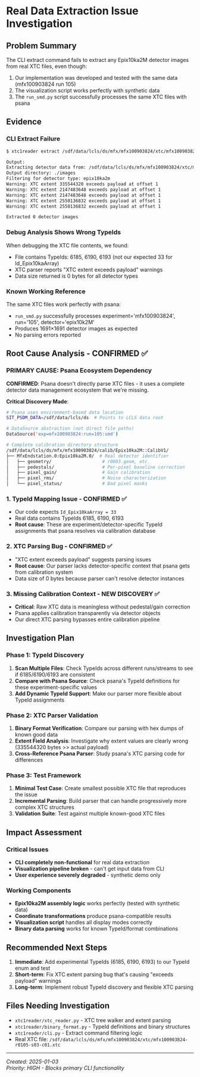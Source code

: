 # Real Data Extraction Issue Investigation

## Problem Summary

The CLI extract command fails to extract any Epix10ka2M detector images from real XTC files, even though:
1. Our implementation was developed and tested with the same data (mfx100903824 run 105)
2. The visualization script works perfectly with synthetic data
3. The `run_smd.py` script successfully processes the same XTC files with psana

## Evidence

### CLI Extract Failure
```bash
$ xtc1reader extract /sdf/data/lcls/ds/mfx/mfx100903824/xtc/mfx100903824-r0105-s03-c01.xtc --detector epix10ka2m --output-dir ./images --max-events 5

Output:
Extracting detector data from: /sdf/data/lcls/ds/mfx/mfx100903824/xtc/mfx100903824-r0105-s03-c01.xtc
Output directory: ./images  
Filtering for detector type: epix10ka2m
Warning: XTC extent 335544320 exceeds payload at offset 1
Warning: XTC extent 2147483648 exceeds payload at offset 1
Warning: XTC extent 2147483648 exceeds payload at offset 1
Warning: XTC extent 2550136832 exceeds payload at offset 1
Warning: XTC extent 2550136832 exceeds payload at offset 1

Extracted 0 detector images
```

### Debug Analysis Shows Wrong TypeIds
When debugging the XTC file contents, we found:
- File contains TypeIds: 6185, 6190, 6193 (not our expected 33 for Id_Epix10kaArray)
- XTC parser reports "XTC extent exceeds payload" warnings
- Data size returned is 0 bytes for all detector types

### Known Working Reference
The same XTC files work perfectly with psana:
- `run_smd.py` successfully processes experiment='mfx100903824', run='105', detector='epix10k2M'
- Produces 1691×1691 detector images as expected
- No parsing errors reported

## Root Cause Analysis - CONFIRMED ✅

### **PRIMARY CAUSE: Psana Ecosystem Dependency**

**CONFIRMED**: Psana doesn't directly parse XTC files - it uses a complete detector data management ecosystem that we're missing.

**Critical Discovery Made**: 
```bash
# Psana uses environment-based data location
SIT_PSDM_DATA=/sdf/data/lcls/ds  # Points to LCLS data root

# DataSource abstraction (not direct file paths)
DataSource('exp=mfx100903824:run=105:smd')

# Complete calibration directory structure
/sdf/data/lcls/ds/mfx/mfx100903824/calib/Epix10ka2M::CalibV1/
├── MfxEndstation.0:Epix10ka2M.0/  # Real detector identifier
│   ├── geometry/                   # r0003.geom, etc.
│   ├── pedestals/                  # Per-pixel baseline correction
│   ├── pixel_gain/                 # Gain calibration  
│   ├── pixel_rms/                  # Noise characterization
│   └── pixel_status/               # Bad pixel masks
```

### 1. TypeId Mapping Issue - **CONFIRMED ✅**
- Our code expects `Id_Epix10kaArray = 33`
- Real data contains TypeIds 6185, 6190, 6193  
- **Root cause**: These are experiment/detector-specific TypeId assignments that psana resolves via calibration database

### 2. XTC Parsing Bug - **CONFIRMED ✅** 
- "XTC extent exceeds payload" suggests parsing issues
- **Root cause**: Our parser lacks detector-specific context that psana gets from calibration system
- Data size of 0 bytes because parser can't resolve detector instances

### 3. Missing Calibration Context - **NEW DISCOVERY ✅**
- **Critical**: Raw XTC data is meaningless without pedestal/gain correction
- Psana applies calibration transparently via detector objects
- Our direct XTC parsing bypasses entire calibration pipeline

## Investigation Plan

### Phase 1: TypeId Discovery
1. **Scan Multiple Files**: Check TypeIds across different runs/streams to see if 6185/6190/6193 are consistent
2. **Compare with Psana Source**: Check psana's TypeId definitions for these experiment-specific values
3. **Add Dynamic TypeId Support**: Make our parser more flexible about TypeId assignments

### Phase 2: XTC Parser Validation  
1. **Binary Format Verification**: Compare our parsing with hex dumps of known good data
2. **Extent Field Analysis**: Investigate why extent values are clearly wrong (335544320 bytes >> actual payload)
3. **Cross-Reference Psana Parser**: Study psana's XTC parsing code for differences

### Phase 3: Test Framework
1. **Minimal Test Case**: Create smallest possible XTC file that reproduces the issue
2. **Incremental Parsing**: Build parser that can handle progressively more complex XTC structures
3. **Validation Suite**: Test against multiple known-good XTC files

## Impact Assessment

### Critical Issues
- **CLI completely non-functional** for real data extraction
- **Visualization pipeline broken** - can't get input data from CLI
- **User experience severely degraded** - synthetic demo only

### Working Components
- **Epix10ka2M assembly logic** works perfectly (tested with synthetic data)
- **Coordinate transformations** produce psana-compatible results
- **Visualization script** handles all display modes correctly
- **Binary data parsing** works for known TypeId/format combinations

## Recommended Next Steps

1. **Immediate**: Add experimental TypeIds (6185, 6190, 6193) to our TypeId enum and test
2. **Short-term**: Fix XTC extent parsing bug that's causing "exceeds payload" warnings  
3. **Long-term**: Implement robust TypeId discovery and flexible XTC parsing

## Files Needing Investigation

- `xtc1reader/xtc_reader.py` - XTC tree walker and extent parsing
- `xtc1reader/binary_format.py` - TypeId definitions and binary structures
- `xtc1reader/cli.py` - Extract command filtering logic
- Real XTC file: `/sdf/data/lcls/ds/mfx/mfx100903824/xtc/mfx100903824-r0105-s03-c01.xtc`

---
*Created: 2025-01-03*  
*Priority: HIGH - Blocks primary CLI functionality*